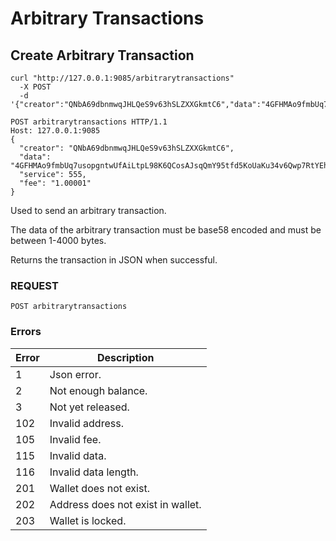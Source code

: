 # Arbitrary Transactions

## Create Arbitrary Transaction

```shell
curl "http://127.0.0.1:9085/arbitrarytransactions"
  -X POST
  -d '{"creator":"QNbA69dbnmwqJHLQeS9v63hSLZXXGkmtC6","data":"4GFHMAo9fmbUq7usopgntwUfAiLtpL98K6QCosAJsqQmY95tfd5KoUaKu34v6Qwp7RtYEhobCx7LVi7aYbbtpzfA","service":555,"fee":"1.00001"}'
```

```http
POST arbitrarytransactions HTTP/1.1
Host: 127.0.0.1:9085
{
  "creator": "QNbA69dbnmwqJHLQeS9v63hSLZXXGkmtC6",
  "data": "4GFHMAo9fmbUq7usopgntwUfAiLtpL98K6QCosAJsqQmY95tfd5KoUaKu34v6Qwp7RtYEhobCx7LVi7aYbbtpzfA",
  "service": 555,
  "fee": "1.00001"
}
```

Used to send an arbitrary transaction.

The data of the arbitrary transaction must be base58 encoded and must be between 1-4000 bytes.

Returns the transaction in JSON when successful.

### REQUEST

`POST arbitrarytransactions`

### Errors

| Error | Description |
| --- | --- |
| 1 | Json error. |
| 2 | Not enough balance. |
| 3 | Not yet released. |
| 102 | Invalid address. |
| 105 | Invalid fee. |
| 115 | Invalid data. |
| 116 | Invalid data length. |
| 201 | Wallet does not exist. |
| 202 | Address does not exist in wallet. |
| 203 | Wallet is locked. |
